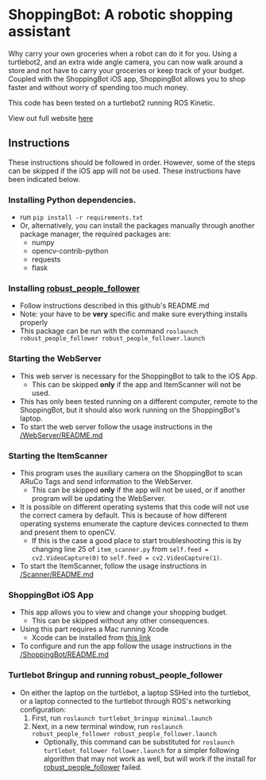 # ShoppingBot: A robotic shopping assistant

Why carry your own groceries when a robot can do it for you. Using a turtlebot2, and an extra wide angle camera, you can now walk around a store and not have to carry your groceries or keep track of your budget. Coupled with the ShoppingBot iOS app, ShoppingBot allows you to shop faster and without worry of spending too much money.

This code has been tested on a turtlebot2 running ROS Kinetic.

View out full website [here](https://sites.google.com/view/ros-shopping-bot/home)

## Instructions
These instructions should be followed in order. However, some of the steps can be skipped if the iOS app will not be used. These instructions have been indicated below.

### Installing Python dependencies.
* run `pip install -r requirements.txt`
* Or, alternatively, you can install the packages manually through another package manager, the required packages are:
  * numpy
  * opencv-contrib-python
  * requests
  * flask

### Installing [robust_people_follower](https://github.com/sijanz/robust_people_follower)
* Follow instructions described in this github's README.md
* Note: your have to be __very__ specific and make sure everything installs properly
* This package can be run with the command `roslaunch robust_people_follower robust_people_follower.launch`

### Starting the WebServer
* This web server is necessary for the ShoppingBot to talk to the iOS App.
   * This can be skipped __only__ if the app and ItemScanner will not be used. 
* This has only been tested running on a different computer, remote to the ShoppingBot, but it should also work running on the ShoppingBot's laptop. 
* To start the web server follow the usage instructions in the [/WebServer/README.md](WebServer/README.MD)

### Starting the ItemScanner
* This program uses the auxiliary camera on the ShoppingBot to scan ARuCo Tags and send information to the WebServer.
   * This can be skipped __only__ if the app will not be used, or if another program will be updating the WebServer.
* It is possible on different operating systems that this code will not use the correct camera by default. This is because of how different operating systems enumerate the capture devices connected to them and present them to openCV.
    * If this is the case a good place to start troubleshooting this is by changing line 25 of `item_scanner.py` from `self.feed = cv2.VideoCapture(0)` to `self.feed = cv2.VideoCapture(1)`.
* To start the ItemScanner, follow the usage instructions in [/Scanner/README.md](Scanner/README.MD)

### ShoppingBot iOS App
* This app allows you to view and change your shopping budget.
   * This can be skipped without any other consequences. 
* Using this part requires a Mac running Xcode
    * Xcode can be installed from [this link](https://apps.apple.com/us/app/xcode/id497799835?mt=12)
* To configure and run the app follow the usage instructions in the [/ShoppingBot/README.md](ShoppingBot/README.MD)

### Turtlebot Bringup and running robust_people_follower
* On either the laptop on the turtlebot, a laptop SSHed into the turtlebot, or a laptop connected to the turtlebot through ROS's networking configuration:
    1. First, run `roslaunch turtlebot_bringup minimal.launch`
    2. Next, in a new terminal window, run `roslaunch robust_people_follower robust_people_follower.launch`
        * Optionally, this command can be substituted for `roslaunch turtlebot_follower follower.launch` for a simpler following algorithm that may not work as well, but will work if the install for [robust_people_follower](https://github.com/sijanz/robust_people_followers) failed.

